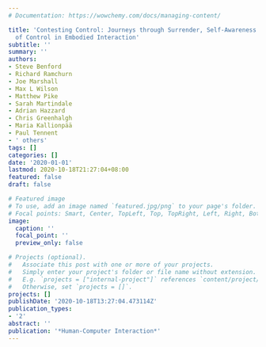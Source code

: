 ```yaml
---
# Documentation: https://wowchemy.com/docs/managing-content/

title: 'Contesting Control: Journeys through Surrender, Self-Awareness and Looseness
  of Control in Embodied Interaction'
subtitle: ''
summary: ''
authors:
- Steve Benford
- Richard Ramchurn
- Joe Marshall
- Max L Wilson
- Matthew Pike
- Sarah Martindale
- Adrian Hazzard
- Chris Greenhalgh
- Maria Kallionpää
- Paul Tennent
- ' others'
tags: []
categories: []
date: '2020-01-01'
lastmod: 2020-10-18T21:27:04+08:00
featured: false
draft: false

# Featured image
# To use, add an image named `featured.jpg/png` to your page's folder.
# Focal points: Smart, Center, TopLeft, Top, TopRight, Left, Right, BottomLeft, Bottom, BottomRight.
image:
  caption: ''
  focal_point: ''
  preview_only: false

# Projects (optional).
#   Associate this post with one or more of your projects.
#   Simply enter your project's folder or file name without extension.
#   E.g. `projects = ["internal-project"]` references `content/project/deep-learning/index.md`.
#   Otherwise, set `projects = []`.
projects: []
publishDate: '2020-10-18T13:27:04.473114Z'
publication_types:
- '2'
abstract: ''
publication: '*Human-Computer Interaction*'
---
```

